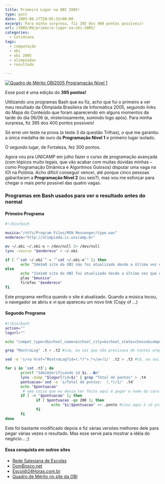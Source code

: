 ```yaml
---
title: Primeiro Lugar na OBI 2005!
type: post
date: 2005-06-17T20:05:32+00:00
excerpt: Para minha surpresa, fiz 395 dos 400 pontos possíveis!
url: /2005/06/primeiro-lugar-na-obi-2005/
categories:
  - Cotidiano
tags:
  - computação
  - obi
  - obi 2005
  - olimpíadas
  - resultado

---
```

[<img src="https://i0.wp.com/farm1.staticflickr.com/15/20324573_9a04423e14.jpg?resize=500%2C340&ssl=1" alt="Quadro de Mérito OBI2005 Programação Nível 1" data-recalc-dims="1" />][1]

Esse post é uma edição do **395 pontos!**

Utilizando uns programas Bash que eu fiz, acho que fui o primeiro a ver meu resultado da Olimpíada Brasileira de Informática 2005, seguindo links do Mapa do Conteúdo que foram aparecendo em alguns momentos da tarde do dia 06/06 (e, misteriosamente, sumindo logo após). Para minha surpresa, fiz 395 dos 400 pontos possíveis!

Só errei um teste na prova (o teste 3 da questão Trilhas), o que me garantiu a única medalha de ouro da **Programação Nível 1** e primeiro lugar isolado.

O segundo lugar, de Fortaleza, fez 300 pontos.

Agora vou pra UNICAMP em julho fazer o curso de programação avançada (com tópicos muito legais, que vão acabar com muitas dúvidas minhas – como Programação Dinâmica e Algoritmos Gulosos) disputar uma vaga na IOI na Polônia. Acho difícil conseguir vencer, até porque cinco pessoas gabaritaram a **Programação Nível 2** (ou seis?), mas vou me esforçar para chegar o mais perto possível das quatro vagas.

### Programas em Bash usados para ver o resultado antes do normal

#### Primeiro Programa

```bash
#!/bin/bash

musica="/ntfs/Program Files/MSN Messenger/type.wav"
endereco="http://olimpiada.ic.unicamp.br"

mv ~/.obi ~/.obi-o > /dev/null 2> /dev/null
lynx -source "$endereco" > ~/.obi

if [ "`cat ~/.obi`" = "`cat ~/.obi-o`" ]; then
       echo "34m1mO site da OBI não foi atualizado desde a última vez que o programa foi executado.�m"
else
       echo "31m1mO site da OBI foi atualizado desde a última vez que o programa foi executado!�m"
       play "$musica"
       firefox "$endereco"
fi
```

Este programa verifica quando o site é atualizado. Quando a música tocou, o navegador se abriu e vi que apareceu um novo link (Copy of …)

#### Segundo Programa

```bash
#!/bin/bash
action=""
logurl=""

echo "compet_type=3&school_name=&school_city=&school_state=choose&compet_name=&order=compet_id&batch_size=10000&show=Consulta" | lynx -source -post-data "$action" > .t

grep "MostraLog" .t > .t2 #sim, eu sei que não precisava de tantos arquivos

sed -e 's/<a href="MostraLog?id=(.*)">.*</a>/1/' .t2 > .t3 #tá, eu sei que eu devia ter usado [0-9]+ mas não é necessário

for i in `cat .t3`; do
       printf "34m1mVerificando id $i...�m"
       lynx -dump "$logurl?id=$i" | grep "Total de pontos" > .t4
       pontuacao=`sed -e 's/Total de pontos:  (.*)/1/' .t4`
       echo "$pontuacao"
        # uma coisa que eu devia ter feito aqui é pegar o nome do cara (.t2 | grep $i | sed...)
       if [ -n "$pontuacao" ]; then
              if [ $pontuacao -ge 200 ]; then
                     echo "$i|$pontuacao" >> .ponto #isso aqui é só pra eu ver quem é certinho
              fi
       fi
done
```

Este foi bastante modificado depois e fiz várias versões melhores dele para pegar várias vezes o resultado. Mas esse serve para mostrar a idéia do negócio… ;)

#### Essa conquista em outros sites

  * [Rede Salesiana de Escolas][2]
  * [DomBosco.net][3]
  * [Escol@24Horas.com.br][4]
  * [Quadro de Mérito no site da OBI][5]

 [1]: http://www.flickr.com/photos/tiago/20324573/ "Quadro de Mérito OBI2005 Programação Nível 1 por Tiago Madeira, no Flickr"
 [2]: http://www.portalsalesianas.com.br/noticiasinst/noticias_fma292.asp
 [3]: http://www.dombosco.net/index.asp?SECAO=4&SUBSECAO=16&EDITORIA=379
 [4]: http://www4.escola24h.com.br/cf/patio/aco-popup.cfm?ac_codigo=43012&status=55505F5F46
 [5]: http://olimpiada.ic.unicamp.br/res_prelim/programacao/FormConsultaClassifProg
